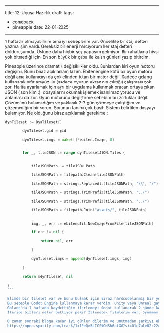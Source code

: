
---
title: 12. Uçuşa Hazırlık
draft: 
tags:
  - comeback
  - pineapple
date: 22-01-2025
---
1 haftadır olmayabilirim ama iyi sebeplerim var. Öncelikle bir staj defteri yazma işim vardı. Gereksiz bir enerji harcıyorum her staj defteri dolduruşumda. Üstüne daha hiçbir şey yapasım gelmiyor. Bir rahatlama hissi yok bitmediği için. En son  büyük bir çaba ile kalan günleri yazıp bitirdim.

Pineapple üzerinde dramatik değişiklikler oldu. Bunlardan biri oyun motoru değişimi. Bunu biraz açıklamam lazım. Ebitenengine kötü bir oyun motoru değil ama kullanıcııyı da çok elinden tutan bir motor değil. Sadece golang kullanarak sıfır arayüz ile (sadece oyunun ekranının çıktığı) çalışması çok zor. Harita ayarlamak için ayrı bir uygulama kullanmak oradan ortaya çıkan JSON (json kim :)) dosyalarını okumak işlemek inanılmaz yorucu ve anlaması da zor. Oyun motorunu değiştirme sebebim bu zorluklar değil. Çözümünü bulamadığım ve yaklaşık 2-3 gün çözmeye çalıştığım ve çözemediğim bir sorun. Sorunun tanımı çok basit: Sistem belirtilen dosyayı bulamıyor. Ne olduğunu biraz açıklamak gerekirse : 


``` Go
dynTileset := DynTileset{}

        dynTileset.gid = gid

        dynTileset.imgs = make([]*ebiten.Image, 0)


        for _, tileJSON := range dynTilesetJSON.Tiles {

  
            tileJSONPath := tileJSON.Path

            tileJSONPath = filepath.Clean(tileJSONPath)

            tileJSONPath = strings.ReplaceAll(tileJSONPath, "\\", "/")

            tileJSONPath = strings.TrimPrefix(tileJSONPath, "../")

            tileJSONPath = strings.TrimPrefix(tileJSONPath, "../")

            tileJSONPath = filepath.Join("assets/", tileJSONPath)

  
            img, _, err := ebitenutil.NewImageFromFile(tileJSONPath)

            if err != nil {

                return nil, err

            }

            dynTileset.imgs = append(dynTileset.imgs, img)

        }
        
        return &dynTileset, nil

 }
 ```

 Elimde bir tileset var ve bunu bulmak için biraz hardcodelanmış bir yol izliyorum. Açıkçası bunu otomatik nasıl yaparım bir fikir yürütemediğim için hardcoded olarak yazdım. JSON dosyası içinde yazan adresi root adresine çeviriyorum kısaca. Sorun şu son satırdaki "assets/" kısmı adrese eklenmiyor. Çeşitli çözümler sonucunda hangisinin çalıştığını bilmemekle beraber adresi yazdığımda "out of index" hatası alıyorum. Bu hatanın sebebi ise belli değil. VSCode istediğim bilgiyi vermiyor. Debugging hiçbir işe yaramıyor. Bilen birisine sormak işe yaramıyor. Kodda bir hata var mı kesinlikle yok. Sonuç olarak hiçbir şekilde sorunların ardı arkası kesilmiyor. Farklı hata almak bir ilerlemedir ama aynı hataların yerleri değişmesi pek bir ilerleme anlamına gelmiyor.
 Bu sebeple Godot Engine kullanmaya karar verdim. Unity veya Unreal gayet iyi ama Unity'nin aldığı kararlar ve unrealda pixel oyun yapmak mantıklı olmayacağı için açık kaynaklı bir oyun motoru olan Godotu tercih ettim.
 Golang'da 1 haftada kaydettiğim ilerlemeyi Godot kullanarak 2 günde kaydettim. Şu ana kadar karşılaştığım en büyük sorun Godot içinde yer alan code editörünün python yazar gibi bütün yazı düzenine dikkat etmesi if mi yazıyorsun elseler 1 tab içeride ve hepsi alt alta olmak zorunda. Go ve Vscode kullanmanın getirdiği alışkanlıkla biraz uğraşabilirim.
 İleride bizleri neler bekliyor peki? İzlenecek filmlerim var. Oynamam gereken oyunlar var. Eğitilecek AI modelleri var. "Eğitim" amaçlı bazı fikirlerim var. Bunların "eğitim" amaçlı olanları hariç geri kalanını buralarda paylaşırken geri kalanları daha düz bir sitede veya bir pdf olarak paylaşmayı düşünüyorum. PDF olarak paylaşırsam görüntüsü üzerine belki uğraşabilirim bunu zaman gösterecek. 

 O zaman sonraki bloga kadar iyi günler dilerim ve unutmadan şarkıyı eklerim:
 https://open.spotify.com/track/1xlPeQm5LICSUONSh6atX0?si=01e7a1e02c224341